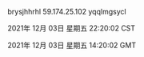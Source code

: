 brysjhhrhl 59.174.25.102 yqqlmgsycl

2021年 12月 03日 星期五 22:20:02 CST

2021年 12月 03日 星期五 14:20:02 GMT
